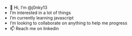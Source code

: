 - 👋 Hi, I’m @j0nky13
- I’m interested in a lot of things
- I’m currently learning javascript
- I’m looking to collaborate on anything to help me progress
- 📫 Reach me on linkedin

<!---
j0nky13/j0nky13 is a ✨ special ✨ repository because its `README.md` (this file) appears on your GitHub profile.
You can click the Preview link to take a look at your changes.
--->
